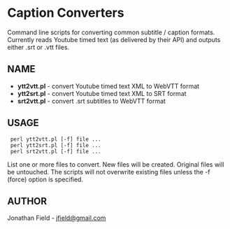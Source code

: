 Caption Converters
==================

Command line scripts for converting common subtitle / caption formats.
Currently reads Youtube timed text (as delivered by their API)
and outputs either .srt or .vtt files.

## NAME

- **ytt2vtt.pl** - convert Youtube timed text XML to WebVTT format
- **ytt2srt.pl** - convert Youtube timed text XML to SRT format
- **srt2vtt.pl** - convert .srt subtitles to WebVTT format

## USAGE

     perl ytt2vtt.pl [-f] file ...
     perl ytt2srt.pl [-f] file ...
     perl srt2vtt.pl [-f] file ...

List one or more files to convert. New files will be created. Original files will be untouched.
The scripts will not overwrite existing files unless the -f (force) option is specified.

## AUTHOR

Jonathan Field - jfield@gmail.com

